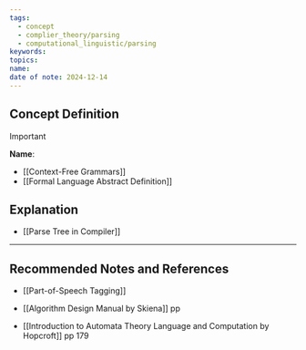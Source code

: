 ```yaml
---
tags:
  - concept
  - complier_theory/parsing
  - computational_linguistic/parsing
keywords: 
topics: 
name: 
date of note: 2024-12-14
---
```


## Concept Definition

>[!important]
>**Name**: 



- [[Context-Free Grammars]]
- [[Formal Language Abstract Definition]]


## Explanation


- [[Parse Tree in Compiler]]


-----------
##  Recommended Notes and References

- [[Part-of-Speech Tagging]]

- [[Algorithm Design Manual by Skiena]] pp 
- [[Introduction to Automata Theory Language and Computation by Hopcroft]] pp 179